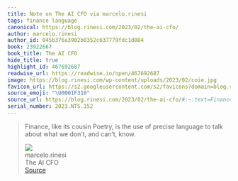 ```yaml
---
title: Note on The AI CFO via marcelo.rinesi
tags: finance language
canonical: https://blog.rinesi.com/2023/02/the-ai-cfo/
author: marcelo.rinesi
author_id: 045b376a3902b0352c637779fdc1d884
book: 23922667
book_title: The AI CFO
hide_title: true
highlight_id: 467692687
readwise_url: https://readwise.io/open/467692687
image: https://blog.rinesi.com/wp-content/uploads/2023/02/coie.jpg
favicon_url: https://s2.googleusercontent.com/s2/favicons?domain=blog.rinesi.com
source_emoji: "\U0001F310"
source_url: https://blog.rinesi.com/2023/02/the-ai-cfo/#:~:text=Finance%2C%20like%20its,and%20can%E2%80%99t%2C%20know.
serial_number: 2023.NTS.152
---
```

> Finance, like its cousin Poetry, is the use of precise language to talk about what we don’t, and can’t, know.
> <div class="quoteback-footer"><div class="quoteback-avatar"><img class="mini-favicon" src="https://s2.googleusercontent.com/s2/favicons?domain=blog.rinesi.com"></div><div class="quoteback-metadata"><div class="metadata-inner"><span style="display:none">FROM:</span><div aria-label="marcelo.rinesi" class="quoteback-author"> marcelo.rinesi</div><div aria-label="The AI CFO" class="quoteback-title"> The AI CFO</div></div></div><div class="quoteback-backlink"><a target="_blank" aria-label="go to the full text of this quotation" rel="noopener" href="https://blog.rinesi.com/2023/02/the-ai-cfo/#:~:text=Finance%2C%20like%20its,and%20can%E2%80%99t%2C%20know." class="quoteback-arrow"> Source</a></div></div>